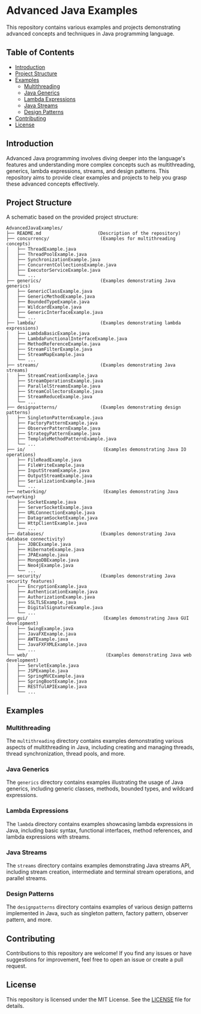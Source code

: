 # Advanced Java Examples

This repository contains various examples and projects demonstrating advanced concepts and techniques in Java programming language.

## Table of Contents

- [Introduction](#introduction)
- [Project Structure](#project-structure)
- [Examples](#examples)
  - [Multithreading](#multithreading)
  - [Java Generics](#java-generics)
  - [Lambda Expressions](#lambda-expressions)
  - [Java Streams](#java-streams)
  - [Design Patterns](#design-patterns)
- [Contributing](#contributing)
- [License](#license)

## Introduction

Advanced Java programming involves diving deeper into the language's features and understanding more complex concepts such as multithreading, generics, lambda expressions, streams, and design patterns. This repository aims to provide clear examples and projects to help you grasp these advanced concepts effectively.

## Project Structure

A schematic based on the provided project structure:

```
AdvancedJavaExamples/
├── README.md                     (Description of the repository)
├── concurrency/                   (Examples for multithreading concepts)
│   ├── ThreadExample.java
│   ├── ThreadPoolExample.java
│   ├── SynchronizationExample.java
│   ├── ConcurrentCollectionsExample.java
│   ├── ExecutorServiceExample.java
│   └── ...
├── generics/                      (Examples demonstrating Java generics)
│   ├── GenericClassExample.java
│   ├── GenericMethodExample.java
│   ├── BoundedTypeExample.java
│   ├── WildcardExample.java
│   ├── GenericInterfaceExample.java
│   └── ...
├── lambda/                        (Examples demonstrating lambda expressions)
│   ├── LambdaBasicExample.java
│   ├── LambdaFunctionalInterfaceExample.java
│   ├── MethodReferenceExample.java
│   ├── StreamFilterExample.java
│   ├── StreamMapExample.java
│   └── ...
├── streams/                       (Examples demonstrating Java streams)
│   ├── StreamCreationExample.java
│   ├── StreamOperationsExample.java
│   ├── ParallelStreamsExample.java
│   ├── StreamCollectorsExample.java
│   ├── StreamReduceExample.java
│   └── ...
├── designpatterns/                (Examples demonstrating design patterns)
│   ├── SingletonPatternExample.java
│   ├── FactoryPatternExample.java
│   ├── ObserverPatternExample.java
│   ├── StrategyPatternExample.java
│   ├── TemplateMethodPatternExample.java
│   └── ...
├── io/                             (Examples demonstrating Java IO operations)
│   ├── FileReadExample.java
│   ├── FileWriteExample.java
│   ├── InputStreamExample.java
│   ├── OutputStreamExample.java
│   ├── SerializationExample.java
│   └── ...
├── networking/                     (Examples demonstrating Java networking)
│   ├── SocketExample.java
│   ├── ServerSocketExample.java
│   ├── URLConnectionExample.java
│   ├── DatagramSocketExample.java
│   ├── HttpClientExample.java
│   └── ...
├── databases/                     (Examples demonstrating Java database connectivity)
│   ├── JDBCExample.java
│   ├── HibernateExample.java
│   ├── JPAExample.java
│   ├── MongoDBExample.java
│   ├── Neo4jExample.java
│   └── ...
├── security/                      (Examples demonstrating Java security features)
│   ├── EncryptionExample.java
│   ├── AuthenticationExample.java
│   ├── AuthorizationExample.java
│   ├── SSLTLSExample.java
│   ├── DigitalSignatureExample.java
│   └── ...
├── gui/                            (Examples demonstrating Java GUI development)
│   ├── SwingExample.java
│   ├── JavaFXExample.java
│   ├── AWTExample.java
│   ├── JavaFXFXMLExample.java
│   └── ...
└── web/                             (Examples demonstrating Java web development)
│   ├── ServletExample.java
│   ├── JSPExample.java
│   ├── SpringMVCExample.java
│   ├── SpringBootExample.java
│   ├── RESTfulAPIExample.java
│   └── ...
```


## Examples

### Multithreading

The `multithreading` directory contains examples demonstrating various aspects of multithreading in Java, including creating and managing threads, thread synchronization, thread pools, and more.

### Java Generics

The `generics` directory contains examples illustrating the usage of Java generics, including generic classes, methods, bounded types, and wildcard expressions.

### Lambda Expressions

The `lambda` directory contains examples showcasing lambda expressions in Java, including basic syntax, functional interfaces, method references, and lambda expressions with streams.

### Java Streams

The `streams` directory contains examples demonstrating Java streams API, including stream creation, intermediate and terminal stream operations, and parallel streams.

### Design Patterns

The `designpatterns` directory contains examples of various design patterns implemented in Java, such as singleton pattern, factory pattern, observer pattern, and more.

## Contributing

Contributions to this repository are welcome! If you find any issues or have suggestions for improvement, feel free to open an issue or create a pull request.

## License

This repository is licensed under the MIT License. See the [LICENSE](LICENSE) file for details.

